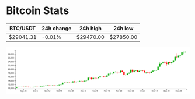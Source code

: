 # Bitcoin Stats

BTC/USDT|24h change|24h high|24h low|
|---|---|---|---|
|$29041.31|-0.01%|$29470.00|$27850.00|

<img src="./chart.svg">
